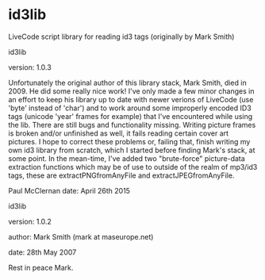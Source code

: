 # id3lib
LiveCode script library for reading id3 tags (originally by Mark Smith)

id3lib

version: 1.0.3

Unfortunately the original author of this library stack, Mark Smith, died in 2009. He did some really nice work!
I've only made a few minor changes in an effort to keep his library up to date with newer verions of LiveCode 
(use 'byte' instead of 'char') and to work around some improperly encoded ID3 tags (unicode 'year' frames for example)
that I've encountered while using the lib. 
There are still bugs and functionality missing. Writing picture frames is broken and/or unfinished as well,
it fails reading certain cover art pictures. I hope to correct these problems or, failing that, finish writing my own id3 library from scratch, which I started before finding Mark's stack, at some point.
In the mean-time, I've added two "brute-force" picture-data extraction functions which may be of use to outside of the realm of mp3/id3 tags, these are extractPNGfromAnyFile and extractJPEGfromAnyFile.

Paul McClernan
date: April 26th 2015

id3lib

version: 1.0.2

author: Mark Smith (mark at maseurope.net)

date: 28th May 2007

Rest in peace Mark. 


